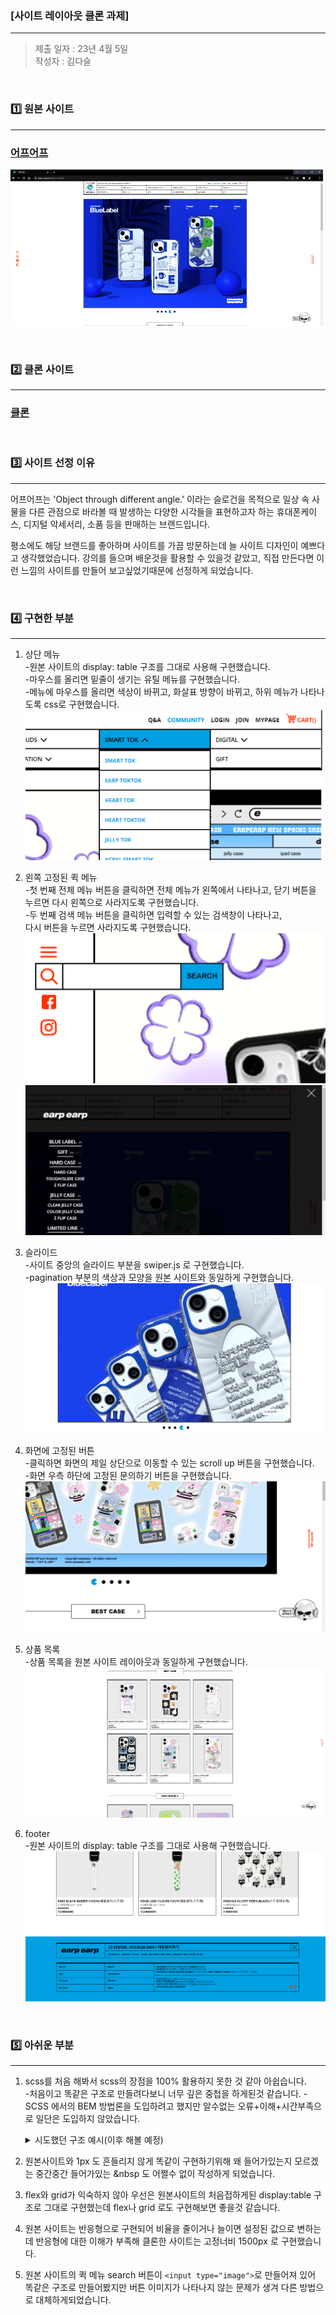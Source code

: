 ### [사이트 레이아웃 클론 과제]
---

>제출 일자 : 23년 4월 5일   
작성자 : 김다슬

<br>

### :one: 원본 사이트 
---

### [어프어프](https://earpearp.com/index.html)

![image](/screenshots/earpearp_full.png)

<br>

### :two: 클론 사이트 
---
### [클론](https://beautiful-sunflower-e9dfb0.netlify.app/)

<br>

### :three: 사이트 선정 이유
---
어프어프는 'Object through different angle.' 이라는 슬로건을 목적으로 일상 속 사물을 다른 관점으로 바라볼 때 발생하는 다양한 시각들을 표현하고자 하는 휴대폰케이스, 디지털 악세서리, 소품 등을 판매하는 브랜드입니다. 

평소에도 해당 브랜드를 좋아하며 사이트를 가끔 방문하는데 늘 사이트 디자인이 예쁘다고 생각했었습니다. 강의를 들으며 배운것을 활용할 수 있을것 같았고, 직접 만든다면 이런 느낌의 사이트를 만들어 보고싶었기때문에 선정하게 되었습니다. 

<br>

### :four: 구현한 부분
---
1. 상단 메뉴  
-원본 사이트의 display: table 구조를 그대로 사용해 구현했습니다.  
-마우스를 올리면 밑줄이 생기는 유틸 메뉴를 구현했습니다.    
-메뉴에 마우스를 올리면 색상이 바뀌고, 화살표 방향이 바뀌고,
하위 메뉴가 나타나도록 css로 구현했습니다. 
![image](/screenshots/header.png)  

2. 왼쪽 고정된 퀵 메뉴  
-첫 번째 전체 메뉴 버튼을 클릭하면 전체 메뉴가 왼쪽에서 나타나고, 닫기 버튼을 누르면 다시 왼쪽으로 사라지도록 구현했습니다.   
-두 번째 검색 메뉴 버튼을 클릭하면 입력할 수 있는 검색창이 나타나고,  
다시 버튼을 누르면 사라지도록 구현했습니다.
![image](/screenshots/quick_btns_search.png)
![image](/screenshots/total.png)   

3. 슬라이드   
-사이트 중앙의 슬라이드 부분을 swiper.js 로 구현했습니다.  
-pagination 부분의 색상과 모양을 원본 사이트와 동일하게 구현했습니다.  
![image](/screenshots/slide.png)    

4. 화면에 고정된 버튼   
-클릭하면 화면의 제일 상단으로 이동할 수 있는 scroll up 버튼을 구현했습니다.  
-화면 우측 하단에 고정된 문의하기 버튼을 구현했습니다.  
![image](/screenshots/fixed.png)  

5. 상품 목록  
-상품 목록을 원본 사이트 레이아웃과 동일하게 구현했습니다.  
![image](/screenshots/product.png)  

6. footer  
-원본 사이트의 display: table 구조를 그대로 사용해 구현했습니다. 
![image](/screenshots/footer.png)

<br>

### :five: 아쉬운 부분
---
1. scss를 처음 해봐서 scss의 장점을 100% 활용하지 못한 것 같아 아쉽습니다.  
-처음이고 똑같은 구조로 만들려다보니 너무 깊은 중첩을 하게된것 같습니다.
-SCSS 에서의 BEM 방법론을 도입하려고 했지만 알수없는 오류+이해+시간부족으로 일단은 도입하지 않았습니다. 
      <details>
      <summary>시도했던 구조 예시(이후 해볼 예정)</summary>

      ```html
      <nav class="nav">
        <ul class="nav__menu">
          <li class="nav__item">
            <a class="nav__link"></a>
          </li>
          <li class="nav__item nav--active">
            <a class="nav__link"></a>
          </li>
        </ul>
      </nav>
      ```
      ```css
      .nav {
        ...
        &__menu {
          ...
        }
        &__item {
          ...
        }
        &__link {
          ...
        }
        &--active {
          ...
        }
      }
      ```
      </details>    

2. 원본사이트와 1px 도 흔들리지 않게 똑같이 구현하기위해 왜 들어가있는지 모르겠는 중간중간 들어가있는 &nbsp 도 어쩔수 없이 작성하게 되었습니다.  
3. flex와 grid가 익숙하지 않아 우선은 원본사이트의 처음접하게된 display:table 구조로 그대로 구현했는데 flex나 grid 로도 구현해보면 좋을것 같습니다.
4. 원본 사이트는 반응형으로 구현되어 비율을 줄이거나 늘이면 설정된 값으로 변하는데 반응형에 대한 이해가 부족해 클론한 사이트는 고정너비 1500px 로 구현했습니다.  
5. 원본 사이트의 퀵 메뉴 search 버튼이 `<input type="image">`로 만들어져 있어 똑같은 구조로 만들어봤지만 버튼 이미지가 나타나지 않는 문제가 생겨 다른 방법으로 대체하게되었습니다.     
